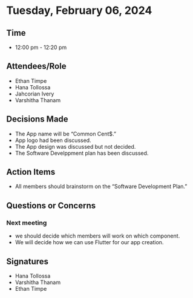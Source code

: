# Tuesday, February 06, 2024
## Time
- 12:00 pm - 12:20 pm
## Attendees/Role
- Ethan Timpe
- Hana Tollossa
- Jahcorian Ivery
- Varshitha Thanam
  
## Decisions Made
- The App name will be “Common Cent$.”
- App logo had been discussed.
- The App design was discussed but not decided.
- The Software Develppment plan has been discussed. 

## Action Items
- All members should brainstorm on the “Software Development Plan.”
## Questions or Concerns
### Next meeting
- we should decide which members will work on which component.
- We will decide how we can use Flutter for our app creation.

## Signatures
- Hana Tollossa
- Varshitha Thanam
- Ethan Timpe
